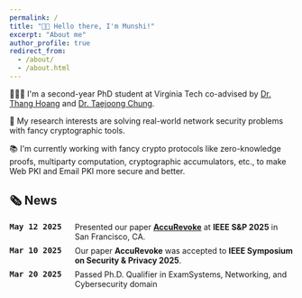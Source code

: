 ```yaml
---
permalink: /
title: "👋🏼 Hello there, I'm Munshi!"
excerpt: "About me"
author_profile: true
redirect_from: 
  - /about/
  - /about.html
---
```




<!-- ![Illustration of combining vision and language modalities](/images/image_to_text_vis.png){: .align-right width="300px"} -->
👨🏻‍💻 I'm a second-year PhD student at Virginia Tech co-advised by [Dr. Thang Hoang](https://thanghoang.github.io) and [Dr. Taejoong Chung](https://taejoong.github.io).

🔬 My research interests are solving real-world network security problems with fancy cryptographic tools.

📚 I'm currently working with fancy crypto protocols like zero-knowledge proofs, multiparty computation, cryptographic accumulators, etc., to make Web PKI and Email PKI more secure and better.




## 🗞️ News

<style>
.update-block {
  display: flex;
  gap: 1rem;
  margin-bottom: 0.5rem;
}
.update-date {
  min-width: 100px;
  font-family: monospace;
  font-weight: bold;
}
</style>

<div class="update-block">
  <div class="update-date">May 12 2025</div>
  <div>Presented our paper <a href="https://www.computer.org/csdl/proceedings-article/sp/2025/223600a627/26hiTQkK8bC" target="_blank"><strong>AccuRevoke</strong></a> at <strong>IEEE S&P 2025</strong> in San Francisco, CA.</div>
</div>


<div class="update-block">
  <div class="update-date">Mar 10 2025</div>
  <div>Our paper <strong>AccuRevoke</strong> was accepted to <strong>IEEE Symposium on Security & Privacy 2025</strong>.</div>
</div>

<div class="update-block">
  <div class="update-date">Mar 20 2025</div>
  <div>Passed Ph.D. Qualifier in ExamSystems, Networking, and Cybersecurity domain</div>
</div>










